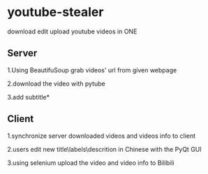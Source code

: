 # youtube-stealer
download edit upload youtube videos in ONE


## Server
1.Using BeautifuSoup grab videos' url from given webpage

2.download the video with pytube

3.add subtitle*

## Client
1.synchronize server downloaded videos and videos info to client

2.users edit new title\labels\descrition in Chinese with the PyQt GUI

3.using selenium upload the video and video info to Bilibili



